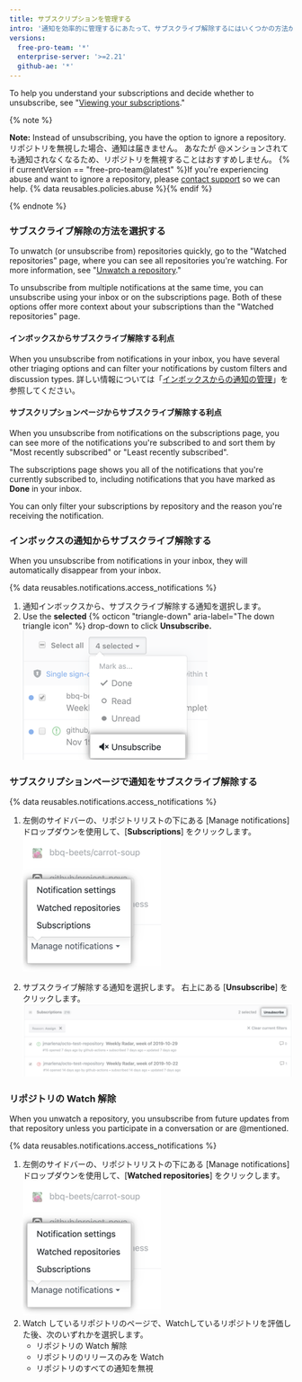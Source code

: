 ```yaml
---
title: サブスクリプションを管理する
intro: '通知を効率的に管理するにあたって、サブスクライブ解除するにはいくつかの方法があります。'
versions:
  free-pro-team: '*'
  enterprise-server: '>=2.21'
  github-ae: '*'
---
```


To help you understand your subscriptions and decide whether to unsubscribe, see "[Viewing your subscriptions](/github/managing-subscriptions-and-notifications-on-github/viewing-your-subscriptions)."

{% note %}

**Note:** Instead of unsubscribing, you have the option to ignore a repository. リポジトリを無視した場合、通知は届きません。 あなたが @メンションされても通知されなくなるため、リポジトリを無視することはおすすめしません。 {% if currentVersion == "free-pro-team@latest" %}If you're experiencing abuse and want to ignore a repository, please [contact support](/contact) so we can help. {% data reusables.policies.abuse %}{% endif %}

{% endnote %}

### サブスクライブ解除の方法を選択する

To unwatch (or unsubscribe from) repositories quickly, go to the "Watched repositories" page, where you can see all repositories you're watching. For more information, see "[Unwatch a repository](#unwatch-a-repository)."

To unsubscribe from multiple notifications at the same time, you can unsubscribe using your inbox or on the subscriptions page. Both of these options offer more context about your subscriptions than the "Watched repositories" page.

#### インボックスからサブスクライブ解除する利点

When you unsubscribe from notifications in your inbox, you have several other triaging options and can filter your notifications by custom filters and discussion types. 詳しい情報については「[インボックスからの通知の管理](/github/managing-subscriptions-and-notifications-on-github/managing-notifications-from-your-inbox)」を参照してください。

#### サブスクリプションページからサブスクライブ解除する利点

When you unsubscribe from notifications on the subscriptions page, you can see more of the notifications you're subscribed to and sort them by "Most recently subscribed" or "Least recently subscribed".

The subscriptions page shows you all of the notifications that you're currently subscribed to, including notifications that you have marked as **Done** in your inbox.

You can only filter your subscriptions by repository and the reason you're receiving the notification.

### インボックスの通知からサブスクライブ解除する

When you unsubscribe from notifications in your inbox, they will automatically disappear from your inbox.

{% data reusables.notifications.access_notifications %}
1. 通知インボックスから、サブスクライブ解除する通知を選択します。
2. Use the **selected** {% octicon "triangle-down" aria-label="The down triangle icon" %} drop-down to click **Unsubscribe.** ![メインインボックスからの [Unsubcribe] オプション](/assets/images/help/notifications-v2/unsubscribe-from-main-inbox.png)

### サブスクリプションページで通知をサブスクライブ解除する

{% data reusables.notifications.access_notifications %}
1. 左側のサイドバーの、リポジトリリストの下にある [Manage notifications] ドロップダウンを使用して、[**Subscriptions**] をクリックします。 ![[Manage notifications] ドロップダウンメニューオプション](/assets/images/help/notifications-v2/manage-notifications-options.png)

2. サブスクライブ解除する通知を選択します。 右上にある [**Unsubscribe**] をクリックします。 ![サブスクリプションページ](/assets/images/help/notifications-v2/unsubscribe-from-subscriptions-page.png)

### リポジトリの Watch 解除

When you unwatch a repository, you unsubscribe from future updates from that repository unless you participate in a conversation or are @mentioned.

{% data reusables.notifications.access_notifications %}
1. 左側のサイドバーの、リポジトリリストの下にある [Manage notifications] ドロップダウンを使用して、[**Watched repositories**] をクリックします。 ![[Manage notifications] ドロップダウンメニューオプション](/assets/images/help/notifications-v2/manage-notifications-options.png)
2. Watch しているリポジトリのページで、Watchしているリポジトリを評価した後、次のいずれかを選択します。
    - リポジトリの Watch 解除
    - リポジトリのリリースのみを Watch
    - リポジトリのすべての通知を無視
